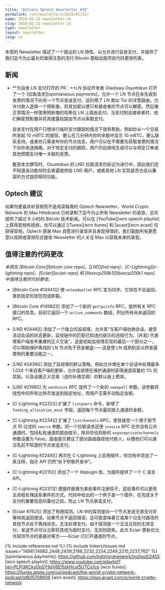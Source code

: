 ```yaml
---
title: 'Bitcoin Optech Newsletter #30'
permalink: /zh/newsletters/2019/01/22/
name: 2019-01-22-newsletter-zh
slug: 2019-01-22-newsletter-zh
type: newsletter
layout: newsletter
lang: zh
---
```

本周的 Newsletter 描述了一个提议的 LN 特性，以允许进行自发支付，并提供了我们迄今为止最长的值得注意的流行 Bitcoin 基础设施项目代码更改列表。

## 新闻

- **<!--pr-opened-for-spontaneous-ln-payments-->为自发 LN 支付打开的 PR：**LN 协议开发者 Olaoluwa Osuntokun 打开了一个 [拉取请求][spontaneous payments]，允许一个 LN 节点在未先收到发票的情况下向另一个节点发送支付。这利用了 LN 类似 Tor 的洋葱路由，允许付款人选择一个预影像，将其加密以便只有接收者的节点可以解密，然后像正常情况一样使用预影像的哈希在 LN 上路由支付。当支付到达接收者时，他们解密预影像并将其披露给路由节点以索取支付。

  自发支付在用户只想进行临时支付跟踪的情况下很有帮助，例如你从一个交易所发起 10 mBTC 的提现，要么在几分钟内你的余额中显示 10 mBTC，要么联系支持。或者你只需发布你的节点信息，用户可以在不需要先获取发票的情况下向你发送捐赠。对于特定支付的跟踪，用户仍应继续生成可以与特定订单或其他预期支付唯一关联的发票。

  截至本文撰写时，Osuntokun 的 LND 拉取请求仍标记为进行中，因此我们还不知道该功能何时会普遍提供给 LND 用户，或者其他 LN 实现是否也会以兼容的方式提供相同功能。

## Optech 建议

如果你更喜欢听音频而不是阅读每周的 Optech Newsletter，World Crypto Network 的 Max Hillebrand 已经录制了迄今为止所有 Newsletter 的录音，总共提供了超过 6 小时的 Bitcoin 技术新闻。可以在 [YouTube][wcn optech playlist] 上获得音频和视频，也可以通过 [iTunes][wcn itunes] 和 [acast][wcn acast] 仅获得音频。Optech 感谢 Max 自愿进行录音并且表现得很好。我们鼓励所有更愿意以视频或音频形式接收 Newsletter 的人关注 Max 以获取未来的录音。

## 值得注意的代码更改

*本周在 [Bitcoin Core][bitcoin core repo]、[LND][lnd repo]、[C-Lightning][c-lightning repo]、[Eclair][eclair repo] 和 [libsecp256k1][libsecp256k1 repo] 中值得注意的代码更改。*

- [Bitcoin Core #14941][] 使 `unloadwallet` RPC 变为同步。它现在不会返回，直到指定的钱包完成卸载。

- [Bitcoin Core #14982][] 添加了一个新的 `getrpcinfo` RPC，提供有关 RPC 接口的信息。目前它返回一个 `active_commands` 数组，列出所有尚未返回的 RPC。

- [LND #2448][] 添加了一个独立的监视塔，允许其“与客户端协商会话，接受活动会话的状态更新，监视链中的匹配已知违约提示的违规行为，[并且] 代表塔客户端发布重建的正义交易”。这是初始监视塔实现的最后一个部分之一，可以帮助保护离线的 LN 节点免于资金被盗——这是使 LN 成熟到足以供普遍使用的重要功能之一。

- [LND #2439][] 添加了监视塔的默认策略，例如允许塔在单个会话中处理最多 1,024 个来自客户端的更新，允许监视塔在保护通道时获得通道容量的 1% 的奖励，以及设置正义交易（违约补救交易）的默认链上费率。

- [LND #2198][] 为 `sendcoins` RPC 提供了一个新的 `sweepall` 参数，该参数将钱包中的所有比特币发送到指定地址，而用户无需手动指定金额。

- [C-Lightning #2232][] 扩展了 `listpeers` 命令，新增了 `funding_allocation_msat` 字段，返回每个节点最初放入通道的金额。

- [C-Lightning #2234][] 扩展了 `listchannels` RPC，使其接受一个用于按节点 ID 过滤的 `source` 参数。同一个拉取请求还使 `invoice` RPC 在你没有公共通道时，包括私有通道的路由提示，除非你也将新的 `exposeprivatechannels` 参数设置为 false。路由提示建议了部分路由路径给付款人，以便他们可以通过先前不知道的节点发送支付。

- [C-Lightning #2249][] 再次在 C-Lightning 上启用插件，但文档中添加了一条注释，指示 API 仍然“处于积极开发中”。

- [C-Lightning #2215][] 添加了一个 libplugin 库，为插件提供了一个 C 语言 API。

- [C-Lightning #2237][] 使插件能够为某些事件注册钩子，这些事件可以更改主进程处理这些事件的方式。代码中给出的一个例子是一个插件，在完成关于支付的重要信息的备份之前，防止 LN 节点承诺支付。

- [Eclair #762][] 添加了有限探测。LN 中的探测是向一个节点发送无效支付并等待其返回错误。如果节点不返回错误，这可能意味着它或某个沿支付路径的其他节点处于离线状态，无法处理支付。由于探测是一个无法兑现的无效支付，发送节点可以立即将其视为超时支付，无风险损失。此次 Eclair 更新仅允许探测节点的直接对等方——Eclair 已打开通道的节点。

{% include references.md %}
{% include linkers/issues.md issues="14941,14982,2448,2439,2198,2232,2234,2249,2215,2237,762" %}
[spontaneous payments]: https://github.com/lightningnetwork/lnd/pull/2455
[wcn optech playlist]: https://www.youtube.com/playlist?list=PLPj3KCksGbSY9pV6EI5zkHcut5UTCs1cp
[wcn itunes]: https://itunes.apple.com/us/podcast/the-world-crypto-network-podcast/id825708806
[wcn acast]: https://play.acast.com/s/world-crypto-network